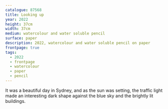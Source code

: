 ```yaml
---
catalogue: 87568
title: Looking up
year: 2022
height: 37cm
width: 37cm
medium: watercolour and water soluble pencil
surface: paper
description: 2022, watercolour and water soluble pencil on paper
frontpage: true
tags: 
  - 2022
  - frontpage
  - watercolour
  - paper
  - pencil
---
```

It was a beautiful day in Sydney, and as the sun was setting, the traffic light made an interesting dark shape against the blue sky and the brightly lit buildings.
